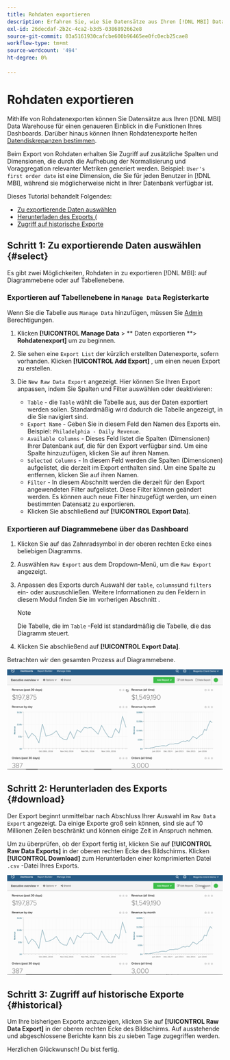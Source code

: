 ```yaml
---
title: Rohdaten exportieren
description: Erfahren Sie, wie Sie Datensätze aus Ihren [!DNL MBI] Data Warehouse für einen genaueren Einblick in die Funktionen Ihres Dashboards.
exl-id: 26decdaf-2b2c-4ca2-b3d5-0386892662e8
source-git-commit: 03a5161930cafcbe600b96465ee0fc0ecb25cae8
workflow-type: tm+mt
source-wordcount: '494'
ht-degree: 0%

---
```


# Rohdaten exportieren

Mithilfe von Rohdatenexporten können Sie Datensätze aus Ihren [!DNL MBI] Data Warehouse für einen genaueren Einblick in die Funktionen Ihres Dashboards. Darüber hinaus können Ihnen Rohdatenexporte helfen [Datendiskrepanzen bestimmen](https://support.magento.com/hc/en-us/articles/360016730631).

Beim Export von Rohdaten erhalten Sie Zugriff auf zusätzliche Spalten und Dimensionen, die durch die Aufhebung der Normalisierung und Voraggregation relevanter Metriken generiert werden. Beispiel: `User's first order date` ist eine Dimension, die Sie für jeden Benutzer in [!DNL MBI], während sie möglicherweise nicht in Ihrer Datenbank verfügbar ist.

Dieses Tutorial behandelt Folgendes:

* [Zu exportierende Daten auswählen](#select)
* [Herunterladen des Exports (](#download)
* [Zugriff auf historische Exporte](#historical)

## Schritt 1: Zu exportierende Daten auswählen {#select}

Es gibt zwei Möglichkeiten, Rohdaten in zu exportieren [!DNL MBI]: auf Diagrammebene oder auf Tabellenebene.

### Exportieren auf Tabellenebene in `Manage Data` Registerkarte

Wenn Sie die Tabelle aus `Manage Data` hinzufügen, müssen Sie [Admin](../administrator/user-management/user-management.md) Berechtigungen.

1. Klicken **[!UICONTROL Manage Data** > ** Daten exportieren **> **Rohdatenexport]** um zu beginnen.
1. Sie sehen eine `Export List` der kürzlich erstellten Datenexporte, sofern vorhanden. Klicken **[!UICONTROL Add Export]** , um einen neuen Export zu erstellen.
1. Die `New Raw Data Export` angezeigt. Hier können Sie Ihren Export anpassen, indem Sie Spalten und Filter auswählen oder deaktivieren:

   * `Table` - die `Table` wählt die Tabelle aus, aus der Daten exportiert werden sollen. Standardmäßig wird dadurch die Tabelle angezeigt, in die Sie navigiert sind.
   * `Export Name` - Geben Sie in diesem Feld den Namen des Exports ein. Beispiel: `Philadelphia - Daily Revenue`.
   * `Available Columns` - Dieses Feld listet die Spalten (Dimensionen) Ihrer Datenbank auf, die für den Export verfügbar sind. Um eine Spalte hinzuzufügen, klicken Sie auf ihren Namen.
   * `Selected Columns` - In diesem Feld werden die Spalten (Dimensionen) aufgelistet, die derzeit im Export enthalten sind. Um eine Spalte zu entfernen, klicken Sie auf ihren Namen.
   * `Filter` - In diesem Abschnitt werden die derzeit für den Export angewendeten Filter aufgelistet. Diese Filter können geändert werden. Es können auch neue Filter hinzugefügt werden, um einen bestimmten Datensatz zu exportieren.
   * Klicken Sie abschließend auf **[!UICONTROL Export Data]**.

### Exportieren auf Diagrammebene über das Dashboard

1. Klicken Sie auf das Zahnradsymbol in der oberen rechten Ecke eines beliebigen Diagramms.
1. Auswählen `Raw Export` aus dem Dropdown-Menü, um die `Raw Export` angezeigt.
1. Anpassen des Exports durch Auswahl der `table`, `columns`und `filters` ein- oder auszuschließen. Weitere Informationen zu den Feldern in diesem Modul finden Sie im vorherigen Abschnitt .
   >[!NOTE]
   >
   >Die Tabelle, die im `Table` -Feld ist standardmäßig die Tabelle, die das Diagramm steuert.

1. Klicken Sie abschließend auf **[!UICONTROL Export Data]**.

Betrachten wir den gesamten Prozess auf Diagrammebene.

![](../assets/Chart-level_export.gif)

## Schritt 2: Herunterladen des Exports {#download}

Der Export beginnt unmittelbar nach Abschluss Ihrer Auswahl im `Raw Data Export` angezeigt. Da einige Exporte groß sein können, sind sie auf 10 Millionen Zeilen beschränkt und können einige Zeit in Anspruch nehmen.

Um zu überprüfen, ob der Export fertig ist, klicken Sie auf **[!UICONTROL Raw Data Exports]** in der oberen rechten Ecke des Bildschirms. Klicken **[!UICONTROL Download]** zum Herunterladen einer komprimierten Datei `.csv` -Datei Ihres Exports.

![](../assets/Downloading_export.gif)

## Schritt 3: Zugriff auf historische Exporte {#historical}

Um Ihre bisherigen Exporte anzuzeigen, klicken Sie auf **[!UICONTROL Raw Data Export]** in der oberen rechten Ecke des Bildschirms. Auf ausstehende und abgeschlossene Berichte kann bis zu sieben Tage zugegriffen werden.

Herzlichen Glückwunsch! Du bist fertig.

